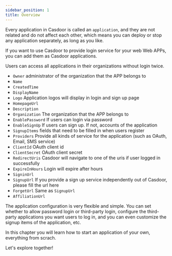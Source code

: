 ```yaml
---
sidebar_position: 1
title: Overview
---
```


Every application in Casdoor is called an `application`, and they are not related and do not affect each other, which means you can deploy or stop any application separately, as long as you like.

If you want to use Casdoor to provide login service for your web Web APPs, you can add them as Casdoor applications.

Users can access all applications in their organizations without login twice.

- `Owner` administrator of the organization that the APP belongs to
- `Name`
- `CreatedTime`
- `DisplayName`
- `Logo` Application logos will display in login and sign up page
- `HomepageUrl`
- `Description`
- `Organization` The organization that the APP belongs to
- `EnablePassword` If users can login via password
- `EnableSignUp` If users can sign up. If not, accounts of the application
- `SignupItems` fields that need to be filled in when users register
- `Providers` Provide all kinds of service for the application (such as OAuth, Email, SMS service)
- `ClientId` OAuth client id
- `ClientSecret` OAuth client secret
- `RedirectUris` Casdoor will navigate to one of the uris if user logged in successfully
- `ExpireInHours` Login will expire after hours
- `SigninUrl`
- `SignupUrl` If you provide a sign up service independently out of Casdoor, please fill the url here
- `ForgetUrl` Same as `SignupUrl`
- `AffiliationUrl`

The application configuration is very flexible and simple. You can set whether to allow password login or third-party login, configure the third-party applications you want users to log in, and you can even customize the signup items of the application, etc. 

In this chapter you will learn how to start an application of your own, everything from scrach.

Let's explore together!

